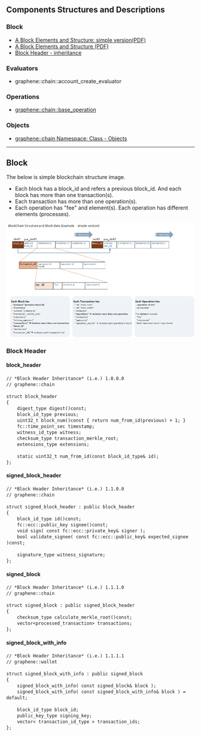 ## Components Structures and Descriptions

### Block
- [A Block Elements and Structure: simple version(PDF)](../knowledge_base/shared_files/structures/block_structure_sv1.pdf)
- [A Block Elements and Structure (PDF)](../knowledge_base/shared_files/structures/BitShares-Block-Structurev1.pdf)
- [Block Header - inheritance](README.md#block-header)


### Evaluators
- graphene::chain::account_create_evaluator 


### Operations 
- [graphene::chain::base_operation](../components/operations.md#bitshares-core---graphenechain)

### Objects
- [graphene::chain Namespace: Class - Objects](../components/objects.md#bitshares-core---graphenechain)


***

## Block 
The below is simple blockchain structure image. 
- Each block has a block_id and refers a previous block_id. And each block has more than one transaction(s). 
- Each transaction has more than one operation(s). 
- Each operation has "fee" and element(s). Each operation has different elements (processes). 

![BitShares Architecture](../imgs/structure/block_structure_sv1.png)


### Block Header

#### block_header

    // *Block Header Inheritance* (i.e.) 1.0.0.0 
    // graphene::chain
    
    struct block_header
    {
        digest_type digest()const;
        block_id_type previous;
        uint32_t block_num()const { return num_from_id(previous) + 1; }
        fc::time_point_sec timestamp;
        witness_id_type witness;
        checksum_type transaction_merkle_root;
        extensions_type extensions;

        static uint32_t num_from_id(const block_id_type& id);
    };

 
#### signed_block_header
 
    // *Block Header Inheritance* (i.e.) 1.1.0.0
    // graphene::chain
        
    struct signed_block_header : public block_header
    {
        block_id_type id()const;
        fc::ecc::public_key signee()const;
        void sign( const fc::ecc::private_key& signer );
        bool validate_signee( const fc::ecc::public_key& expected_signee )const;

        signature_type witness_signature;
    };
 
#### signed_block
 
    // *Block Header Inheritance* (i.e.) 1.1.1.0
    // graphene::chain
        
    struct signed_block : public signed_block_header
    {
        checksum_type calculate_merkle_root()const;
        vector<processed_transaction> transactions;
    };

 
#### signed_block_with_info
  
    // *Block Header Inheritance* (i.e.) 1.1.1.1
    // graphene::wallet
    
    struct signed_block_with_info : public signed_block
    {
        signed_block_with_info( const signed_block& block );
        signed_block_with_info( const signed_block_with_info& block ) = default;

        block_id_type block_id;
        public_key_type signing_key;
        vector< transaction_id_type > transaction_ids;
    };
 
 
